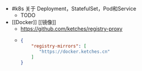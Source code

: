 - #k8s 关于 Deployment，StatefulSet，Pod和Service
	- TODO
- [[Docker]] [[镜像]]
	- <https://github.com/ketches/registry-proxy>
	- ```json
	  {
	      "registry-mirrors": [
	         "https://docker.ketches.cn"  
	      ]
	  }
	  ```